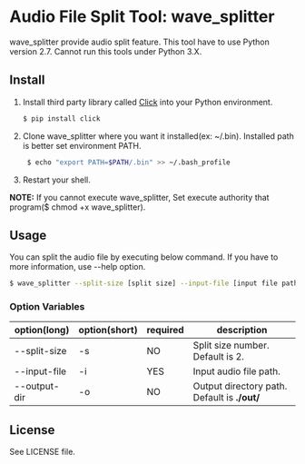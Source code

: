# Audio File Split Tool: wave\_splitter
wave\_splitter provide audio split feature. This tool have to use Python version 2.7. Cannot run this tools under Python 3.X.

## Install
1. Install third party library called [Click](http://click.pocoo.org/5/) into your Python environment.

    ```sh
    $ pip install click
    ```
   
2. Clone wave\_splitter where you want it installed(ex: ~/.bin). Installed path is better set environment PATH.

    ```sh
	 $ echo "export PATH=$PATH/.bin" >> ~/.bash_profile
	 ```

3. Restart your shell.

**NOTE:**
If you cannot execute wave\_splitter, Set execute authority that program($ chmod +x wave\_splitter).

## Usage
You can split the audio file by executing below command. If you have to more information, use --help option.

```sh
$ wave_splitter --split-size [split size] --input-file [input file path] --output-dir [output directory path]
```

### Option Variables
option(long) | option(short)| required | description
---|---|---|---
--split-size|-s|NO|Split size number. Default is 2.
--input-file|-i|YES|Input audio file path.
--output-dir|-o|NO|Output directory path. Default is **./out/**

## License
See LICENSE file.
